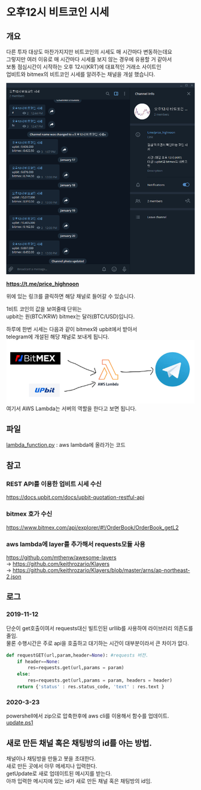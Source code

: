 # 오후12시 비트코인 시세
## 개요
다른 투자 대상도 마찬가지지만 비트코인의 시세도 매 시간마다 변동하는데요  
그렇지만 여러 이유로 매 시간마다 시세를 보지 않는 경우에 유용할 거 같아서  
보통 점심시간이 시작하는 오후 12시(KRT)에 대표적인 거래소 사이트인  
업비트와 bitmex의 비트코인 시세를 알려주는 채널을 개설 했습니다.  

![](price_highnoon.png)

**https://t.me/price_highnoon**

위에 있는 링크를 클릭하면 해당 채널로 들어갈 수 있습니다.

1비트 코인의 값을 보여줄때 단위는  
upbit는 원(BTC/KRW) bitmex는 달러(BTC/USD)입니다.

하루에 한번 시세는 다음과 같이 bitmex와 upbit에서 받아서  
telegram에 개설된 해당 채널로 보내게 됩니다.  
![](price_highnoon_info.png)  
여기서 AWS Lambda는 서버의 역할을 한다고 보면 됩니다.  

## 파일
[lambda_function.py](lambda_function.py) : aws lambda에 올라가는 코드  

## 참고
### REST API를 이용한 업비트 시세 수신  
https://docs.upbit.com/docs/upbit-quotation-restful-api

### bitmex 호가 수신  
https://www.bitmex.com/api/explorer/#!/OrderBook/OrderBook_getL2

### aws lambda에 layer를 추가해서 requests모듈 사용  
https://github.com/mthenw/awesome-layers  
-> https://github.com/keithrozario/Klayers  
-> https://github.com/keithrozario/Klayers/blob/master/arns/ap-northeast-2.json  

## 로그
### 2019-11-12
단순이 get호출이여서 requests대신 빌트인된 urllib를 사용하여 라이브러리 의존도를 줄임.  
물론 수행시간은 주로 api을 호출하고 대기하는 시간이 대부분이라서 큰 차이가 없다.  

```py
def requestGET(url,param,header=None): #requests 버전.
    if header==None:
        res=requests.get(url,params = param)    
    else:
        res=requests.get(url,params = param, headers = header)    
    return {'status' : res.status_code, 'text' : res.text }
```

### 2020-3-23
powershell에서 zip으로 압축한후에 aws cli를 이용해서 함수를 업데이트. [update.ps1](update.ps1)  

## 새로 만든 채널 혹은 채팅방의 id를 아는 방법.
채널이나 채팅방을 만들고 봇을 초대한다.  
새로 만든 곳에서 아무 메세지나 입력한다.  
getUpdate로 새로 업데이트된 메시지를 받는다.  
아까 입력한 메시지에 있는 id가 새로 만든 채널 혹은 채팅방의 id임.  
